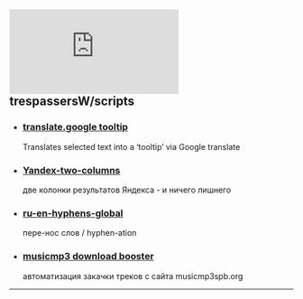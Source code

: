 ## ![userpic](http://www.gravatar.com/avatar.php?gravatar_id=246ad038867ce5be11bb72af73e36001&r=PG&s=60&default=identicon) trespassersW/scripts

* ### [translate.google tooltip](show/translate.google_tooltip.md) 

  Translates selected text into a ‘tooltip’ via Google translate 

* ### [Yandex-two-columns](show/Yandex-two-columns.md) 

  две колонки результатов Яндекса - и ничего лишнего

* ### [ru-en-hyphens-global](show/ru-en-hyphens-global.md)

  пере-нос слов / hyphen-ation

* ### [musicmp3 download booster](show/musicmp3_download_booster.md)

   автоматизация закачки треков с сайта musicmp3spb.org
  
----
